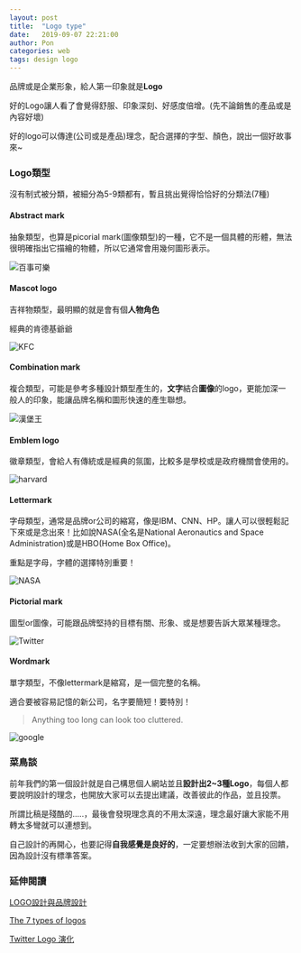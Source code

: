 ```yaml
---
layout: post
title:  "Logo type"
date:   2019-09-07 22:21:00
author: Pon
categories: web
tags: design logo
---
```

品牌或是企業形象，給人第一印象就是**Logo**

好的Logo讓人看了會覺得舒服、印象深刻、好感度倍增。(先不論銷售的產品或是內容好壞)

好的logo可以傳達(公司或是產品)理念，配合選擇的字型、顏色，說出一個好故事來~

### Logo類型

沒有制式被分類，被細分為5-9類都有，暫且挑出覺得恰恰好的分類法(7種)

#### Abstract mark

抽象類型，也算是picorial mark(圖像類型)的一種，它不是一個具體的形體，無法很明確指出它描繪的物體，所以它通常會用幾何圖形表示。

![百事可樂](https://imgur.com/qvPvD2B.jpg)

#### Mascot logo

吉祥物類型，最明顯的就是會有個**人物角色**

經典的肯德基爺爺

![KFC](https://imgur.com/5kc09Jw.jpg)

#### Combination mark

複合類型，可能是參考多種設計類型產生的，**文字**結合**圖像**的logo，更能加深一般人的印象，能讓品牌名稱和圖形快速的產生聯想。

![漢堡王](https://imgur.com/CtEsP6s.jpg)



#### Emblem logo

徽章類型，會給人有傳統或是經典的氛圍，比較多是學校或是政府機關會使用的。

![harvard](https://imgur.com/FBY3m9X.jpg)

#### Lettermark

字母類型，通常是品牌or公司的縮寫，像是IBM、CNN、HP。讓人可以很輕鬆記下來或是念出來！比如說NASA(全名是National Aeronautics and Space Administration)或是HBO(Home Box Office)。

重點是字母，字體的選擇特別重要！

![NASA](https://imgur.com/3cpQbOO.jpg)





#### Pictorial mark

圖型or圖像，可能跟品牌堅持的目標有關、形象、或是想要告訴大眾某種理念。

![Twitter](https://imgur.com/2qiZ73Z.jpg)

#### Wordmark

單字類型，不像lettermark是縮寫，是一個完整的名稱。

適合要被容易記憶的新公司，名字要簡短！要特別！

> Anything too long can look too cluttered.

![google](https://imgur.com/RKOmiRc.jpg)



 ### 菜鳥談

前年我們的第一個設計就是自己構思個人網站並且**設計出2~3種Logo**，每個人都要說明設計的理念，也開放大家可以去提出建議，改善彼此的作品，並且投票。

所謂比稿是殘酷的.....，最後會發現理念真的不用太深遠，理念最好讓大家能不用轉太多彎就可以連想到。

自己設計的再開心，也要記得**自我感覺是良好的**，一定要想辦法收到大家的回饋，因為設計沒有標準答案。



### 延伸閱讀

[LOGO設計與品牌設計](<https://poarke.com/logo-design-lessions/>)

[The 7 types  of logos](<https://99designs.com/blog/tips/types-of-logos/>)

[Twitter Logo 演化](<https://www.logaster.com/blog/twitter-logo/>)



